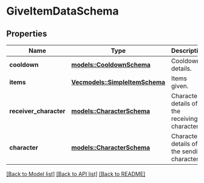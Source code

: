# GiveItemDataSchema

## Properties

Name | Type | Description | Notes
------------ | ------------- | ------------- | -------------
**cooldown** | [**models::CooldownSchema**](CooldownSchema.md) | Cooldown details. | 
**items** | [**Vec<models::SimpleItemSchema>**](SimpleItemSchema.md) | Items given. | 
**receiver_character** | [**models::CharacterSchema**](CharacterSchema.md) | Character details of the receiving character. | 
**character** | [**models::CharacterSchema**](CharacterSchema.md) | Character details of the sending character. | 

[[Back to Model list]](../README.md#documentation-for-models) [[Back to API list]](../README.md#documentation-for-api-endpoints) [[Back to README]](../README.md)


